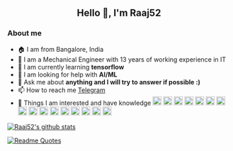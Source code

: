 <h2 align="center">Hello 👋, I'm Raaj52</h2>
<h3>About me</h3>

- 🏠 I am from Bangalore, India
- 🏢 I am a Mechanical Engineer with 13 years of working experience in IT 
- 🌱 I am currently learning **tensorflow**
- 🤝 I am looking for help with **AI/ML**
- 💬 Ask me about **anything and I will try to answer if possible :)**
- 📫 How to reach me [Telegram](https://t.me/Raaj52)
- 📘 Things I am interested and have knowledge  <img src="https://www.vectorlogo.zone/logos/microsoft_azure/microsoft_azure-icon.svg" alt="azure" width="20" height="20"/> <img src="https://devicons.github.io/devicon/devicon.git/icons/css3/css3-original-wordmark.svg" alt="css3" width="20" height="20"/> <img src="https://devicons.github.io/devicon/devicon.git/icons/dot-net/dot-net-original-wordmark.svg" alt="dotnet" width="20" height="20"/> <img src="https://www.vectorlogo.zone/logos/git-scm/git-scm-icon.svg" alt="git" width="20" height="20"/> <img src="https://devicons.github.io/devicon/devicon.git/icons/android/android-original-wordmark.svg" alt="android" width="20" height="20"/> <img src="https://www.vectorlogo.zone/logos/apache_hadoop/apache_hadoop-icon.svg" alt="hadoop" width="20" height="20"/> <img src="https://www.vectorlogo.zone/logos/adobe_illustrator/adobe_illustrator-icon.svg" alt="illustrator" width="20" height="20"/> <img src="https://www.vectorlogo.zone/logos/invisionapp/invisionapp-icon.svg" alt="invision" width="20" height="20"/> <img src="https://devicons.github.io/devicon/devicon.git/icons/java/java-original-wordmark.svg" alt="java" width="20" height="20"/> <img src="https://devicons.github.io/devicon/devicon.git/icons/javascript/javascript-original.svg" alt="javascript" width="20" height="20"/> <img src="https://devicons.github.io/devicon/devicon.git/icons/mongodb/mongodb-original-wordmark.svg" alt="mongodb" width="20" height="20"/> <img src="https://devicons.github.io/devicon/devicon.git/icons/mysql/mysql-original-wordmark.svg" alt="mysql" width="20" height="20"/> <img src="https://devicons.github.io/devicon/devicon.git/icons/oracle/oracle-original.svg" alt="oracle" width="20" height="20"/> <img src="https://devicons.github.io/devicon/devicon.git/icons/photoshop/photoshop-plain.svg" alt="photoshop" width="20" height="20"/> <img src="https://devicons.github.io/devicon/devicon.git/icons/python/python-original.svg" alt="python" width="20" height="20"/> <img src="https://raw.githubusercontent.com/detain/svg-logos/780f25886640cef088af994181646db2f6b1a3f8/svg/selenium-logo.svg" alt="selenium" width="20" height="20"/>

[![Raaj52's github stats](https://github-readme-stats.vercel.app/api?username=Raaj52&count_private=true&show_icons=true&theme=dracula)](https://github.com/Raaj52/github-readme-stats)</h3>

[![Readme Quotes](https://quotes-github-readme.vercel.app/api?type=horizontal)](https://github.com/piyushsuthar/github-readme-quotes)
